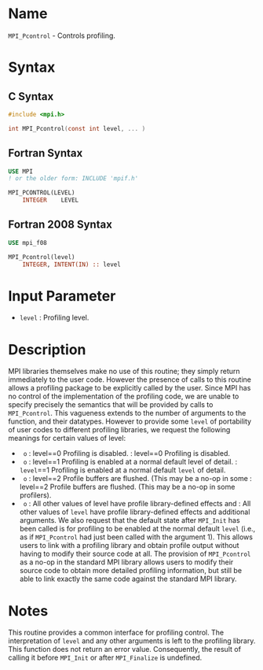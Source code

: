 # Name

`MPI_Pcontrol` - Controls profiling.

# Syntax

## C Syntax

```c
#include <mpi.h>

int MPI_Pcontrol(const int level, ... )
```

## Fortran Syntax

```fortran
USE MPI
! or the older form: INCLUDE 'mpif.h'

MPI_PCONTROL(LEVEL)
    INTEGER    LEVEL
```

## Fortran 2008 Syntax

```fortran
USE mpi_f08

MPI_Pcontrol(level)
    INTEGER, INTENT(IN) :: level
```


# Input Parameter

* `level` : Profiling level.

# Description

MPI libraries themselves make no use of this routine; they simply return
immediately to the user code. However the presence of calls to this
routine allows a profiling package to be explicitly called by the user.
Since MPI has no control of the implementation of the profiling code, we
are unable to specify precisely the semantics that will be provided by
calls to `MPI_Pcontrol`. This vagueness extends to the number of arguments
to the function, and their datatypes.
However to provide some `level` of portability of user codes to different
profiling libraries, we request the following meanings for certain
values of level:
* ` o` : level==0 Profiling is disabled.
:   level==0 Profiling is disabled.
* ` o` : level==1 Profiling is enabled at a normal default level of detail.
:   `level`==1 Profiling is enabled at a normal default `level` of detail.
* ` o` : level==2 Profile buffers are flushed. (This may be a no-op in some
:   level==2 Profile buffers are flushed. (This may be a no-op in some
    profilers).
* ` o` : All other values of level have profile library-defined effects and
:   All other values of `level` have profile library-defined effects and
    additional arguments.
We also request that the default state after `MPI_Init` has been called is
for profiling to be enabled at the normal default `level` (i.e., as if
`MPI_Pcontrol` had just been called with the argument 1). This allows
users to link with a profiling library and obtain profile output without
having to modify their source code at all.
The provision of `MPI_Pcontrol` as a no-op in the standard MPI library
allows users to modify their source code to obtain more detailed
profiling information, but still be able to link exactly the same code
against the standard MPI library.

# Notes

This routine provides a common interface for profiling control. The
interpretation of `level` and any other arguments is left to the profiling
library.
This function does not return an error value. Consequently, the result
of calling it before `MPI_Init` or after `MPI_Finalize` is undefined.
